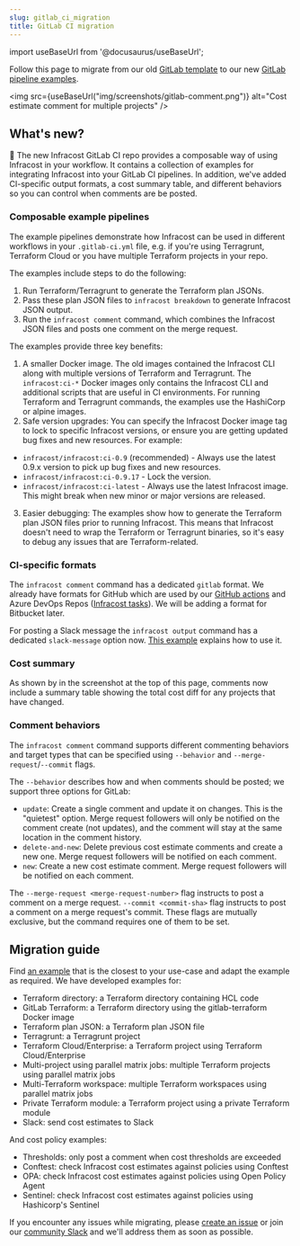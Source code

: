 ```yaml
---
slug: gitlab_ci_migration
title: GitLab CI migration
---
```


import useBaseUrl from '@docusaurus/useBaseUrl';

Follow this page to migrate from our old [GitLab template](https://gitlab.com/infracost/infracost-gitlab-ci/-/blob/master/README-deprecated.md) to our new [GitLab pipeline examples](https://gitlab.com/infracost/infracost-gitlab-ci/).

<img src={useBaseUrl("img/screenshots/gitlab-comment.png")} alt="Cost estimate comment for multiple projects" />

## What's new?

🚀 The new Infracost GitLab CI repo provides a composable way of using Infracost in your workflow. It contains a collection of examples for integrating Infracost into your GitLab CI pipelines. In addition, we've added CI-specific output formats, a cost summary table, and different behaviors so you can control when comments are be posted.

### Composable example pipelines

The example pipelines demonstrate how Infracost can be used in different workflows in your `.gitlab-ci.yml` file, e.g. if you're using Terragrunt, Terraform Cloud or you have multiple Terraform projects in your repo.

The examples include steps to do the following:
1. Run Terraform/Terragrunt to generate the Terraform plan JSONs.
2. Pass these plan JSON files to `infracost breakdown` to generate Infracost JSON output.
3. Run the `infracost comment` command, which combines the Infracost JSON files and posts one comment on the merge request.

The examples provide three key benefits:
1. A smaller Docker image. The old images contained the Infracost CLI along with multiple versions of Terraform and Terragrunt. The `infracost:ci-*` Docker images only contains the Infracost CLI and additional scripts that are useful in CI environments. For running Terraform and Terragrunt commands, the examples use the HashiCorp or alpine images.
2. Safe version upgrades: You can specify the Infracost Docker image tag to lock to specific Infracost versions, or ensure you are getting updated bug fixes and new resources. For example:
  - `infracost/infracost:ci-0.9` (recommended) - Always use the latest 0.9.x version to pick up bug fixes and new resources.
  - `infracost/infracost:ci-0.9.17` - Lock the version.
  - `infracost/infracost:ci-latest` - Always use the latest Infracost image. This might break when new minor or major versions are released.
3. Easier debugging: The examples show how to generate the Terraform plan JSON files prior to running Infracost. This means that Infracost doesn't need to wrap the Terraform or Terragrunt binaries, so it's easy to debug any issues that are Terraform-related.

### CI-specific formats

The `infracost comment` command has a dedicated `gitlab` format. We already have formats for GitHub which are used by our [GitHub actions](https://github.com/infracost/actions) and Azure DevOps Repos ([Infracost tasks](https://marketplace.visualstudio.com/items?itemName=Infracost.infracost-tasks)). We will be adding a format for Bitbucket later.

For posting a Slack message the `infracost output` command has a dedicated `slack-message` option now. [This example](https://gitlab.com/infracost/infracost-gitlab-ci/-/tree/master/examples/slack) explains how to use it.

### Cost summary

As shown by in the screenshot at the top of this page, comments now include a summary table showing the total cost diff for any projects that have changed.

### Comment behaviors

The `infracost comment` command supports different commenting behaviors and target types that can be specified using `--behavior` and `--merge-request`/`--commit` flags.

The `--behavior` describes how and when comments should be posted; we support three options for GitLab:
- `update`: Create a single comment and update it on changes. This is the "quietest" option. Merge request followers will only be notified on the comment create (not updates), and the comment will stay at the same location in the comment history.
- `delete-and-new`: Delete previous cost estimate comments and create a new one. Merge request followers will be notified on each comment.
- `new`: Create a new cost estimate comment. Merge request followers will be notified on each comment.

The `--merge-request <merge-request-number>` flag instructs to post a comment on a merge request. `--commit <commit-sha>` flag instructs to post a comment on a merge request's commit. These flags are mutually exclusive, but the command requires one of them to be set.

## Migration guide

Find [an example](https://gitlab.com/infracost/infracost-gitlab-ci#examples) that is the closest to your use-case and adapt the example as required. We have developed examples for:

  - Terraform directory: a Terraform directory containing HCL code
  - GitLab Terraform: a Terraform directory using the gitlab-terraform Docker image
  - Terraform plan JSON: a Terraform plan JSON file
  - Terragrunt: a Terragrunt project
  - Terraform Cloud/Enterprise: a Terraform project using Terraform Cloud/Enterprise
  - Multi-project using parallel matrix jobs: multiple Terraform projects using parallel matrix jobs
  - Multi-Terraform workspace: multiple Terraform workspaces using parallel matrix jobs
  - Private Terraform module: a Terraform project using a private Terraform module
  - Slack: send cost estimates to Slack

And cost policy examples:

  - Thresholds: only post a comment when cost thresholds are exceeded
  - Conftest: check Infracost cost estimates against policies using Conftest
  - OPA: check Infracost cost estimates against policies using Open Policy Agent
  - Sentinel: check Infracost cost estimates against policies using Hashicorp's Sentinel

If you encounter any issues while migrating, please [create an issue](https://github.com/infracost/infracost/issues/new) or join our [community Slack](https://www.infracost.io/community-chat) and we'll address them as soon as possible.
